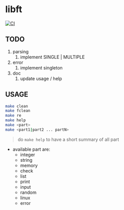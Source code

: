 # libft

[![CI](https://github.com/Pixailz/ft_libft/actions/workflows/CI.yml/badge.svg)](https://github.com/Pixailz/ft_libft/actions/workflows/CI.yml)

## TODO

1. parsing
    1. implement SINGLE | MULTIPLE
1. error
    1. implement singleton
1. doc
    1. update usage / help

## USAGE

```bash
make clean
make fclean
make re
make help
make <part>
make <part1|part2 ... partN>
```

> do `make help` to have a short summary of all part

- available part are:
	- integer
	- string
	- memory
	- check
	- list
	- print
	- input
	- random
	- linux
	- error
